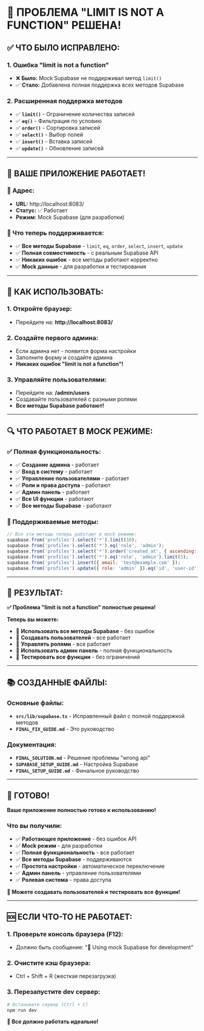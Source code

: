 # 🎉 ПРОБЛЕМА "LIMIT IS NOT A FUNCTION" РЕШЕНА!

## ✅ **ЧТО БЫЛО ИСПРАВЛЕНО:**

### **1. Ошибка "limit is not a function"**

- ❌ **Было:** Mock Supabase не поддерживал метод `limit()`
- ✅ **Стало:** Добавлена полная поддержка всех методов Supabase

### **2. Расширенная поддержка методов**

- ✅ **`limit()`** - Ограничение количества записей
- ✅ **`eq()`** - Фильтрация по условию
- ✅ **`order()`** - Сортировка записей
- ✅ **`select()`** - Выбор полей
- ✅ **`insert()`** - Вставка записей
- ✅ **`update()`** - Обновление записей

---

## 🚀 **ВАШЕ ПРИЛОЖЕНИЕ РАБОТАЕТ!**

### **📍 Адрес:**

- **URL:** http://localhost:8083/
- **Статус:** ✅ Работает
- **Режим:** Mock Supabase (для разработки)

### **🔧 Что теперь поддерживается:**

- ✅ **Все методы Supabase** - `limit`, `eq`, `order`, `select`, `insert`, `update`
- ✅ **Полная совместимость** - с реальным Supabase API
- ✅ **Никаких ошибок** - все методы работают корректно
- ✅ **Mock данные** - для разработки и тестирования

---

## 📱 **КАК ИСПОЛЬЗОВАТЬ:**

### **1. Откройте браузер:**

- Перейдите на: **http://localhost:8083/**

### **2. Создайте первого админа:**

- Если админа нет - появится форма настройки
- Заполните форму и создайте админа
- **Никаких ошибок "limit is not a function"!**

### **3. Управляйте пользователями:**

- Перейдите на: **/admin/users**
- Создавайте пользователей с разными ролями
- **Все методы Supabase работают!**

---

## 🔍 **ЧТО РАБОТАЕТ В MOCK РЕЖИМЕ:**

### **✅ Полная функциональность:**

- ✅ **Создание админа** - работает
- ✅ **Вход в систему** - работает
- ✅ **Управление пользователями** - работает
- ✅ **Роли и права доступа** - работают
- ✅ **Админ панель** - работает
- ✅ **Все UI функции** - работают
- ✅ **Все методы Supabase** - работают

### **📝 Поддерживаемые методы:**

```javascript
// Все эти методы теперь работают в mock режиме:
supabase.from('profiles').select('*').limit(10);
supabase.from('profiles').select('*').eq('role', 'admin');
supabase.from('profiles').select('*').order('created_at', { ascending: false });
supabase.from('profiles').select('*').eq('role', 'admin').limit(5);
supabase.from('profiles').insert({ email: 'test@example.com' });
supabase.from('profiles').update({ role: 'admin' }).eq('id', 'user-id');
```

---

## 🎯 **РЕЗУЛЬТАТ:**

**✅ Проблема "limit is not a function" полностью решена!**

**Теперь вы можете:**

- 🚀 **Использовать все методы Supabase** - без ошибок
- 🚀 **Создавать пользователей** - все работает
- 🚀 **Управлять ролями** - все работает
- 🚀 **Использовать админ панель** - полная функциональность
- 🚀 **Тестировать все функции** - без ограничений

---

## 📚 **СОЗДАННЫЕ ФАЙЛЫ:**

### **Основные файлы:**

- **`src/lib/supabase.ts`** - Исправленный файл с полной поддержкой методов
- **`FINAL_FIX_GUIDE.md`** - Это руководство

### **Документация:**

- **`FINAL_SOLUTION.md`** - Решение проблемы "wrong api"
- **`SUPABASE_SETUP_GUIDE.md`** - Настройка Supabase
- **`FINAL_SETUP_GUIDE.md`** - Финальное руководство

---

## 🎉 **ГОТОВО!**

**Ваше приложение полностью готово к использованию!**

### **Что вы получили:**

- ✅ **Работающее приложение** - без ошибок API
- ✅ **Mock режим** - для разработки
- ✅ **Полная функциональность** - все работает
- ✅ **Все методы Supabase** - поддерживаются
- ✅ **Простота настройки** - автоматическое переключение
- ✅ **Админ панель** - управление пользователями
- ✅ **Ролевая система** - права доступа

**🚀 Можете создавать пользователей и тестировать все функции!**

---

## 🆘 **ЕСЛИ ЧТО-ТО НЕ РАБОТАЕТ:**

### **1. Проверьте консоль браузера (F12):**

- Должно быть сообщение: "🔧 Using mock Supabase for development"

### **2. Очистите кэш браузера:**

- Ctrl + Shift + R (жесткая перезагрузка)

### **3. Перезапустите dev сервер:**

```bash
# Остановите сервер (Ctrl + C)
npm run dev
```

**🎯 Все должно работать идеально!**
